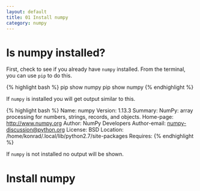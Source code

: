 ```yaml
---
layout: default
title: 01 Install numpy
category: numpy
---
```


# Is numpy installed?
First, check to see if you already have `numpy` installed. From the terminal, you can use `pip` to do this.

{% highlight bash %}
pip show numpy
pip show numpy
{% endhighlight %}

If `numpy` is installed you will get output similar to this.

{% highlight bash %}
Name: numpy
Version: 1.13.3
Summary: NumPy: array processing for numbers, strings, records, and objects.
Home-page: http://www.numpy.org
Author: NumPy Developers
Author-email: numpy-discussion@python.org
License: BSD
Location: /home/konrad/.local/lib/python2.7/site-packages
Requires: 
{% endhighlight %}

If `numpy` is not installed no output will be shown. 

# Install numpy

